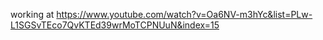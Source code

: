 working at
https://www.youtube.com/watch?v=Oa6NV-m3hYc&list=PLw-L1SGSvTEco7QvKTEd39wrMoTCPNUuN&index=15